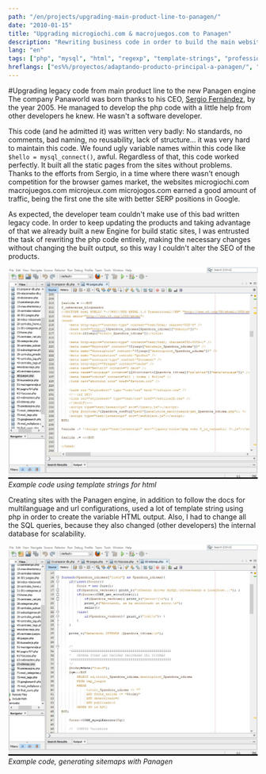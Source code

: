 ```yaml
---
path: "/en/projects/upgrading-main-product-line-to-panagen/"
date: "2010-01-15"
title: "Upgrading microgiochi.com & macrojuegos.com to Panagen"
description: "Rewriting business code in order to build the main websites using Panagen"
lang: "en"
tags: ["php", "mysql", "html", "regexp", "template-strings", "professional-project"]
hreflangs: ["es%%/proyectos/adaptando-producto-principal-a-panagen/", "en%%/en/projects/upgrading-main-product-line-to-panagen/"]
---
```

#Upgrading legacy code from main product line to the new Panagen engine
The company Panaworld was born thanks to his CEO, [Sergio Fernández](https://es.linkedin.com/in/sergio-fernandez-giribets-25805717 "Panaworld's CEO LinkedIn"), by the year 2005. He managed to develop the php code with a little help from other developers he knew. He wasn't a software developer.

This code (and he admitted it) was written very badly: No standards, no comments, bad naming, no reusability, lack of structure... it was very hard to maintain this code. We found ugly variable names within this code like `$hello = mysql_connect()`, awful. Regardless of that, this code worked perfectly. It built all the static pages from the sites without problems. Thanks to the efforts from Sergio, in a time where there wasn't enough competition for the browser games market, the websites microgiochi.com macrojuegos.com microjeux.com microjogos.com earned a good amount of traffic, being the first one the site with better SERP positions in Google.

As expected, the developer team couldn't make use of this bad written legacy code. In order to keep updating the products and taking advantage of that we already built a new Engine for build static sites, I was entrusted the task of rewriting the php code entirely, making the necessary changes without changing the built output, so this way I couldn't alter the SEO of the products.

![Panagen, html templating](panagen-template-strings.jpg)
*Example code using template strings for html*

Creating sites with the Panagen engine, in addition to follow the docs for multilanguage and url configurations, used a lot of template string using php in order to create the variable HTML output. Also, I had to change all the SQL queries, because they also changed (other developers) the internal database for scalability.

![Panagen, generating sitemaps](panagen-sitemap.jpg)
*Example code, generating sitemaps with Panagen*
